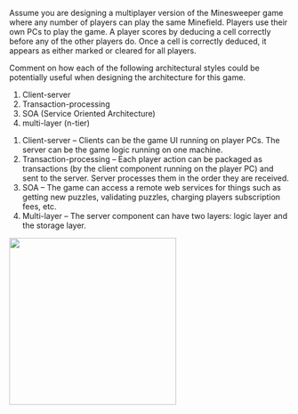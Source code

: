 <panel header="Q: Comment on how to use architecture styles in Minesweeper.">
<question has-input="true">

Assume you are designing a multiplayer version of the Minesweeper game where any number of players can play the same Minefield. Players use their own PCs to play the game. A player scores by deducing a cell correctly before any of the other players do. Once a cell is correctly deduced, it appears as either marked or cleared for all players. 

Comment on how each of the following architectural styles could be potentially useful when designing the architecture for this game.

1. Client-server
2. Transaction-processing
3. SOA (Service Oriented Architecture)
4. multi-layer (n-tier)

<div slot="answer">

1. Client-server – Clients can be the game UI running on player PCs. The server can be the game logic running on one machine.
2. Transaction-processing – Each player action can be packaged as transactions (by the client component running on the player PC) and sent to the server. Server processes them in the order they are received.
3. SOA – The game can access a remote web services for things such as getting new puzzles, validating puzzles, charging players subscription fees, etc.
4. Multi-layer – The server component can have two layers: logic layer and the storage layer.

<img src="{{baseUrl}}/architecture/architecturalStyles/more/usingStyles/images/minesweeperExample.png" height="300" />
<p/>

</div>
</question>
</panel>
